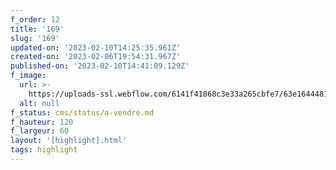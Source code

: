 ```yaml
---
f_order: 12
title: '169'
slug: '169'
updated-on: '2023-02-10T14:25:35.961Z'
created-on: '2023-02-06T19:54:31.967Z'
published-on: '2023-02-10T14:41:09.129Z'
f_image:
  url: >-
    https://uploads-ssl.webflow.com/6141f41868c3e33a265cbfe7/63e1644481b18b335ea191f5_169.jpg
  alt: null
f_status: cms/status/a-vendre.md
f_hauteur: 120
f_largeur: 60
layout: '[highlight].html'
tags: highlight
---
```



